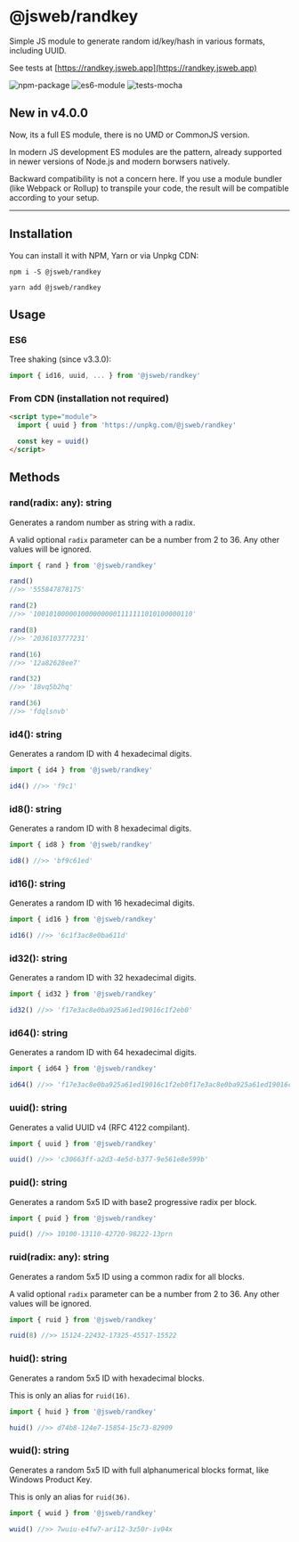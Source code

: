 # @jsweb/randkey

Simple JS module to generate random id/key/hash in various formats, including UUID.

See tests at [https://randkey.jsweb.app](https://randkey.jsweb.app)

![npm-package](https://img.shields.io/badge/npm-package-blue.svg?style=for-the-badge)
![es6-module](https://img.shields.io/badge/es6-module-blue.svg?style=for-the-badge)
![tests-mocha](https://img.shields.io/badge/tests-mocha-blue.svg?style=for-the-badge)

## New in v4.0.0

Now, its a full ES module, there is no UMD or CommonJS version.

In modern JS development ES modules are the pattern, already supported in newer versions of Node.js and modern borwsers natively.

Backward compatibility is not a concern here. If you use a module bundler (like Webpack or Rollup) to transpile your code, the result will be compatible according to your setup.

---

## Installation

You can install it with NPM, Yarn or via Unpkg CDN:

`npm i -S @jsweb/randkey`

`yarn add @jsweb/randkey`

## Usage

### ES6

Tree shaking (since v3.3.0):

```javascript
import { id16, uuid, ... } from '@jsweb/randkey'
```

### From CDN (installation not required)

```html
<script type="module">
  import { uuid } from 'https://unpkg.com/@jsweb/randkey'

  const key = uuid()
</script>
```

## Methods

### rand(radix: any): string

Generates a random number as string with a radix.

A valid optional `radix` parameter can be a number from 2 to 36. Any other values will be ignored.

```javascript
import { rand } from '@jsweb/randkey'

rand()
//>> '555847878175'

rand(2)
//>> '1001010000010000000001111111010100000110'

rand(8)
//>> '2036103777231'

rand(16)
//>> '12a82628ee7'

rand(32)
//>> '18vq5b2hq'

rand(36)
//>> 'fdqlsnvb'
```

### id4(): string

Generates a random ID with 4 hexadecimal digits.

```javascript
import { id4 } from '@jsweb/randkey'

id4() //>> 'f9c1'
```

### id8(): string

Generates a random ID with 8 hexadecimal digits.

```javascript
import { id8 } from '@jsweb/randkey'

id8() //>> 'bf9c61ed'
```

### id16(): string

Generates a random ID with 16 hexadecimal digits.

```javascript
import { id16 } from '@jsweb/randkey'

id16() //>> '6c1f3ac8e0ba611d'
```

### id32(): string

Generates a random ID with 32 hexadecimal digits.

```javascript
import { id32 } from '@jsweb/randkey'

id32() //>> 'f17e3ac8e0ba925a61ed19016c1f2eb0'
```

### id64(): string

Generates a random ID with 64 hexadecimal digits.

```javascript
import { id64 } from '@jsweb/randkey'

id64() //>> 'f17e3ac8e0ba925a61ed19016c1f2eb0f17e3ac8e0ba925a61ed19016c1f2eb0'
```

### uuid(): string

Generates a valid UUID v4 (RFC 4122 compilant).

```javascript
import { uuid } from '@jsweb/randkey'

uuid() //>> 'c30663ff-a2d3-4e5d-b377-9e561e8e599b'
```

### puid(): string

Generates a random 5x5 ID with base2 progressive radix per block.

```javascript
import { puid } from '@jsweb/randkey'

puid() //>> 10100-13110-42720-98222-13prn
```

### ruid(radix: any): string

Generates a random 5x5 ID using a common radix for all blocks.

A valid optional `radix` parameter can be a number from 2 to 36. Any other values will be ignored.

```javascript
import { ruid } from '@jsweb/randkey'

ruid(8) //>> 15124-22432-17325-45517-15522
```

### huid(): string

Generates a random 5x5 ID with hexadecimal blocks.

This is only an alias for `ruid(16)`.

```javascript
import { huid } from '@jsweb/randkey'

huid() //>> d74b8-124e7-15854-15c73-82909
```

### wuid(): string

Generates a random 5x5 ID with full alphanumerical blocks format, like Windows Product Key.

This is only an alias for `ruid(36)`.

```javascript
import { wuid } from '@jsweb/randkey'

wuid() //>> 7wuiu-e4fw7-ari12-3z50r-iv04x
```
